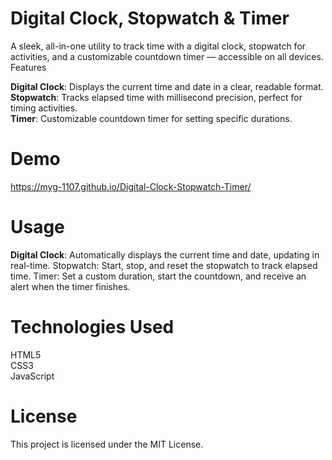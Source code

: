 # Digital Clock, Stopwatch & Timer
A sleek, all-in-one utility to track time with a digital clock, stopwatch for activities, and a customizable countdown timer — accessible on all devices.
Features

**Digital Clock**: Displays the current time and date in a clear, readable format.<Br>
**Stopwatch**: Tracks elapsed time with millisecond precision, perfect for timing activities.<br>
**Timer**: Customizable countdown timer for setting specific durations.

# Demo
https://myg-1107.github.io/Digital-Clock-Stopwatch-Timer/

# Usage

**Digital Clock**: Automatically displays the current time and date, updating in real-time.
Stopwatch: Start, stop, and reset the stopwatch to track elapsed time.
Timer: Set a custom duration, start the countdown, and receive an alert when the timer finishes.

# Technologies Used

HTML5 <br>
CSS3<Br>
JavaScript

# License
This project is licensed under the MIT License.
